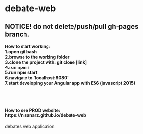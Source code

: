 # debate-web
<h2>NOTICE! do not delete/push/pull gh-pages branch.</h2>
<h4>
<b>How to start working:</b></br>
1.open git bash</br>
2.browse to the working folder</br>
3.clone the project with: git clone [link] </br>
4.run npm i</br>
5.run npm start</br>
6.navigate to 'localhost:8080'</br>
7.start developing your Angular app with ES6 (javascript 2015)</br></br>
</h4>
</br>
<h4><b>How to see PROD website:</b></br>
https://nisanarz.github.io/debate-web</h4>
debates web application
